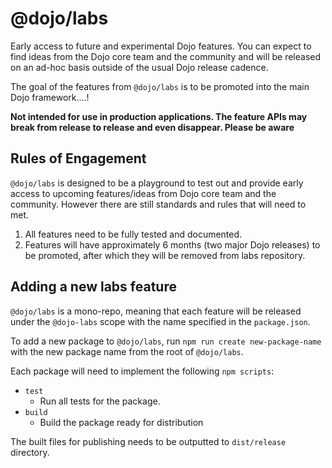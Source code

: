 # @dojo/labs

Early access to future and experimental Dojo features. You can expect to find ideas from the Dojo core team and the community and will be released on an ad-hoc basis outside of the usual Dojo release cadence.

The goal of the features from `@dojo/labs` is to be promoted into the main Dojo framework....!

**Not intended for use in production applications. The feature APIs may break from release to release and even disappear. Please be aware**

## Rules of Engagement

`@dojo/labs` is designed to be a playground to test out and provide early access to upcoming features/ideas from Dojo core team and the community. However there are still standards and rules that will need to met.

1) All features need to be fully tested and documented.
1) Features will have approximately 6 months (two major Dojo releases) to be promoted, after which they will be removed from labs repository.

## Adding a new labs feature

`@dojo/labs` is a mono-repo, meaning that each feature will be released under the `@dojo-labs` scope with the name specified in the `package.json`.

To add a new package to `@dojo/labs`, run `npm run create new-package-name` with the new package name from the root of `@dojo/labs`.

Each package will need to implement the following `npm scripts`:

 * `test`
   * Run all tests for the package.
* `build`
   * Build the package ready for distribution

The built files for publishing needs to be outputted to `dist/release` directory.
